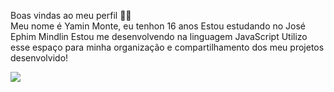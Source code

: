 Boas vindas ao meu perfil 💙💙                                                                                                                                                         
  Meu nome é Yamin Monte, eu tenhon 16 anos 
Estou estudando no José Ephim Mindlin
Estou me desenvolvendo na linguagem JavaScript
Utilizo esse espaço para minha organização e compartilhamento dos meu projetos desenvolvido!

![](https://media1.tenor.com/m/ZdhQBCaXkAoAAAAd/deadpool3-deadpool-3.gif)
